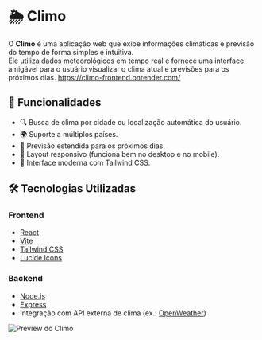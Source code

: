 # 🌦️ Climo

O **Climo** é uma aplicação web que exibe informações climáticas e previsão do tempo de forma simples e intuitiva.  
Ele utiliza dados meteorológicos em tempo real e fornece uma interface amigável para o usuário visualizar o clima atual e previsões para os próximos dias.
https://climo-frontend.onrender.com/

## 🚀 Funcionalidades

- 🔍 Busca de clima por cidade ou localização automática do usuário.
- 🌍 Suporte a múltiplos países.
- 📅 Previsão estendida para os próximos dias.
- 📱 Layout responsivo (funciona bem no desktop e no mobile).
- 🌈 Interface moderna com Tailwind CSS.

## 🛠️ Tecnologias Utilizadas

### **Frontend**
- [React](https://react.dev/)
- [Vite](https://vitejs.dev/)
- [Tailwind CSS](https://tailwindcss.com/)
- [Lucide Icons](https://lucide.dev/)

### **Backend**
- [Node.js](https://nodejs.org/)
- [Express](https://expressjs.com/)
- Integração com API externa de clima (ex.: [OpenWeather](https://openweathermap.org/))

![Preview do Climo](https://imgur.com/a/NWr3hUv)

